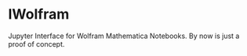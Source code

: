 # IWolfram

Jupyter Interface for Wolfram Mathematica Notebooks. By now is just a proof of concept.








